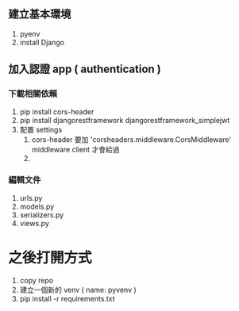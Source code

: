 ## 建立基本環境
1. pyenv
2. install Django

## 加入認證 app ( authentication )

### 下載相關依賴
1. pip install cors-header
2. pip install djangorestframework djangorestframework_simplejwt
3. 配置 settings
   1. cors-header 要加 'corsheaders.middleware.CorsMiddleware' middleware client 才會給過
   2. 

### 編輯文件
1. urls.py
2. models.py
3. serializers.py
4. views.py

# 之後打開方式
1. copy repo
2. 建立一個新的 venv ( name: pyvenv )
3. pip install -r requirements.txt
